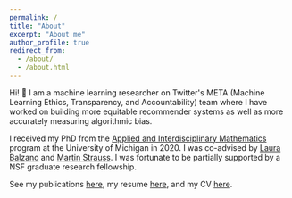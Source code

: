 ```yaml
---
permalink: /
title: "About"
excerpt: "About me"
author_profile: true
redirect_from: 
  - /about/
  - /about.html
---
```


Hi! 👋 I am a machine learning researcher on Twitter's META (Machine Learning Ethics, Transparency, and Accountability) team where I have worked on building more equitable recommender systems as well as more accurately measuring algorithmic bias.

I received my PhD from the [Applied and Interdisciplinary Mathematics](https://lsa.umich.edu/math/graduates/GraduateStudentHandbook/ph-d-programs/applied-and-interdisciplinary-mathematics--aim-.html) program at the University of Michigan in 2020. I was co-advised by [Laura Balzano](http://web.eecs.umich.edu/~girasole/) and [Martin Strauss](http://web.eecs.umich.edu/~martinjs/). I was fortunate to be partially supported by a NSF graduate research fellowship.

<!-- My research is broadly in machine learning. I enjoy problems that are theoretically sound yet practically motivated. I especially like working on problems that can have a positive societal impact. My recent research interests include

* algorithmic fairness and bias,
* rankings and preference learning, and
* algorithmic fairness and bias specifically in the ranking setting.
 -->

See my publications [here](https://amandarg.github.io/publications/), my resume [here](https://drive.google.com/file/d/1CKGwvn1teIcRUjmQbFjpWfXA8jSmbrY4/view), and my CV [here](../files/Amanda_Bower_CV.pdf).
